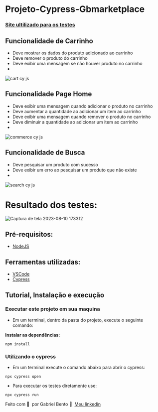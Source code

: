 <h1>Projeto-Cypress-Gbmarketplace</h1>

### [Site ultilizado para os testes](https://gb-markeplace-react.vercel.app)

## Funcionalidade de Carrinho
- Deve mostrar os dados do produto adicionado ao carrinho
- Deve remover o produto do carrinho
- Deve exibir uma mensagem se não houver produto no carrinho
- 
![cart cy js](https://github.com/GabrielBento299/Projeto-GbMarketplace-Cypress/assets/86307663/b4e7a119-ca6f-486b-8f05-9e8e65b0dc56)

## Funcionalidade Page Home
- Deve exibir uma mensagem quando adicionar o produto no carrinho
- Deve aumentar a quantidade ao adicionar um item ao carrinho
- Deve exibir uma mensagem quando remover o produto no carrinho
- Deve diminuir a quantidade ao adicionar um item ao carrinho
- 
![commerce cy js](https://github.com/GabrielBento299/Projeto-GbMarketplace-Cypress/assets/86307663/1dce54de-75bb-44de-9a8f-c66440e9c8f3)

## Funcionalidade de Busca
- Deve pesquisar um produto com sucesso
- Deve exibir um erro ao pesquisar um produto que não existe
- 
![search cy js](https://github.com/GabrielBento299/Projeto-GbMarketplace-Cypress/assets/86307663/9fe01732-da30-4319-bb1d-10ac02694ba0)

# Resultado dos testes:
![Captura de tela 2023-08-10 173312](https://github.com/GabrielBento299/Projeto-GbMarketplace-Cypress/assets/86307663/b2488b3a-d579-4c5c-ba33-bb2f4e1c0384)

## Pré-requisitos:
- [NodeJS](https://nodejs.org/en/download/ "NodeJS")

## Ferramentas utilizadas:
- [VSCode](https://code.visualstudio.com/ "VSCode")
- [Cypress](https://www.npmjs.com/package/cypress "Cypress")
#####

## Tutorial, Instalação e execução

### Executar este projeto em sua maquina

* Em um terminal, dentro da pasta do projeto, execute o seguinte comando:

**Instalar as dependências:**  
```
npm install
```

### Utilizando o cypress

* Em um terminal execute o comando abaixo para abrir o cypress:
```
npx cypress open 
```

* Para executar os testes diretamente use:
```
npx cypress run 
```

Feito com 💜 &nbsp;por Gabriel Bento 👋 &nbsp;[Meu linkedin](https://www.linkedin.com/in/santosgabriel299/)
